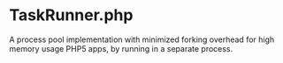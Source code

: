 # TaskRunner.php
A process pool implementation with minimized forking overhead for high memory usage PHP5 apps, by running in a separate process.
